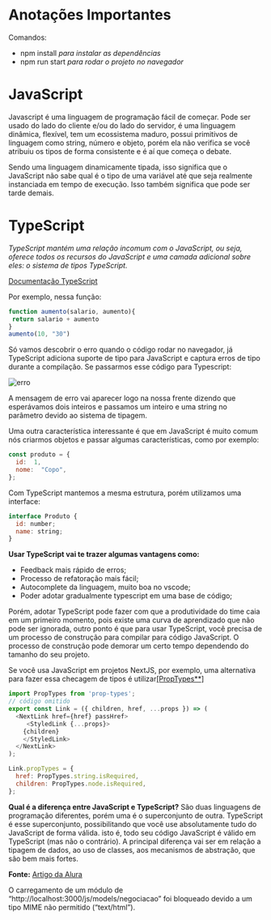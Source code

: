 # Anotações Importantes

Comandos:
- npm install *para instalar as dependências*
- npm run start *para rodar o projeto no navegador*
# JavaScript

Javascript é uma linguagem de programação fácil de começar. Pode ser usado do lado do cliente e/ou do lado do servidor, é uma linguagem dinâmica, flexível, tem um ecossistema maduro, possui primitivos de linguagem como string, número e objeto, porém ela não verifica se você atribuiu os tipos de forma consistente e é aí que começa o debate.

Sendo uma linguagem dinamicamente tipada, isso significa que o JavaScript não sabe qual é o tipo de uma variável até que seja realmente instanciada em tempo de execução. Isso também significa que pode ser tarde demais.

# TypeScript

*TypeScript mantém uma relação incomum com o JavaScript, ou seja, oferece todos os recursos do JavaScript e uma camada adicional sobre eles: o sistema de tipos TypeScript.*

<a href="https://www.typescriptlang.org/docs/handbook/typescript-in-5-minutes.html">Documentação TypeScript</a>

Por exemplo, nessa função:

````js
function aumento(salario, aumento){
 return salario + aumento
}
aumento(10, "30")
````
Só vamos descobrir o erro quando o código rodar no navegador, já TypeScript adiciona suporte de tipo para JavaScript e captura erros de tipo durante a compilação. Se passarmos esse código para Typescript:

![erro](https://github.com/bruleonel/gerenciador-de-negociacoes/assets/104650333/49eb8d67-3fbb-41db-affd-2067534e7683)

A mensagem de erro vai aparecer logo na nossa frente dizendo que esperávamos dois inteiros e passamos um inteiro e uma string no parâmetro devido ao sistema de tipagem.

Uma outra característica interessante é que em JavaScript é muito comum nós criarmos objetos e passar algumas características, como por exemplo:


````js
const produto = {
  id:  1,
  nome:  "Copo",
};
````
Com TypeScript mantemos a mesma estrutura, porém utilizamos uma interface:

````js
interface Produto {
  id: number;
  name: string;  
}
````

**Usar TypeScript vai te trazer algumas vantagens como:**

- Feedback mais rápido de erros;
- Processo de refatoração mais fácil;
- Autocomplete da linguagem, muito boa no vscode;
- Poder adotar gradualmente typescript em uma base de código;

Porém, adotar TypeScript pode fazer com que a produtividade do time caia em um primeiro momento, pois existe uma curva de aprendizado que não pode ser ignorada, outro ponto é que para usar TypeScript, você precisa de um processo de construção para compilar para código JavaScript. O processo de construção pode demorar um certo tempo dependendo do tamanho do seu projeto.

Se você usa JavaScript em projetos NextJS, por exemplo, uma alternativa para fazer essa checagem de tipos é utilizar<a href="https://pt-br.legacy.reactjs.org/docs/typechecking-with-proptypes.html">[PropTypes**]</a>

````js
import PropTypes from 'prop-types';
// código omitido
export const Link = ({ children, href, ...props }) => (
  <NextLink href={href} passHref>
     <StyledLink {...props}>
    {children}
    </StyledLink>
  </NextLink>
);

Link.propTypes = {
  href: PropTypes.string.isRequired,
  children: PropTypes.node.isRequired,
};
````

**Qual é a diferença entre JavaScript e TypeScript?**
São duas linguagens de programação diferentes, porém uma é o superconjunto de outra. TypeScript é esse superconjunto, possibilitando que você use absolutamente tudo do JavaScript de forma válida. isto é, todo seu código JavaScript é válido em TypeScript (mas não o contrário). A principal diferença vai ser em relação a tipagem de dados, ao uso de classes, aos mecanismos de abstração, que são bem mais fortes.

**Fonte:** <a href="https://pt-br.legacy.reactjs.org/docs/typechecking-with-proptypes.html">Artigo da Alura</a>

O carregamento de um módulo de “http://localhost:3000/js/models/negociacao” foi bloqueado devido a um tipo MIME não permitido (“text/html”).
